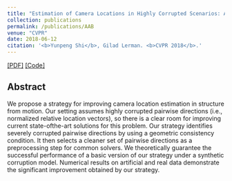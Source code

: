 ```yaml
---
title: "Estimation of Camera Locations in Highly Corrupted Scenarios: All About that Base, No Shape Trouble"
collection: publications
permalink: /publications/AAB
venue: "CVPR"
date: 2018-06-12
citation: '<b>Yunpeng Shi</b>, Gilad Lerman. <b>CVPR 2018</b>.'
---
```

[[PDF]](https://openaccess.thecvf.com/content_cvpr_2018/papers/Shi_Estimation_of_Camera_CVPR_2018_paper.pdf) [[Code]](https://github.com/yunpeng-shi/AAB)


## Abstract
We propose a strategy for improving camera location estimation in structure from motion. Our setting assumes highly
corrupted pairwise directions (i.e., normalized relative location
vectors), so there is a clear room for improving current state-ofthe-art solutions for this problem. Our strategy identifies severely
corrupted pairwise directions by using a geometric consistency
condition. It then selects a cleaner set of pairwise directions
as a preprocessing step for common solvers. We theoretically
guarantee the successful performance of a basic version of our
strategy under a synthetic corruption model. Numerical results on
artificial and real data demonstrate the significant improvement
obtained by our strategy.
